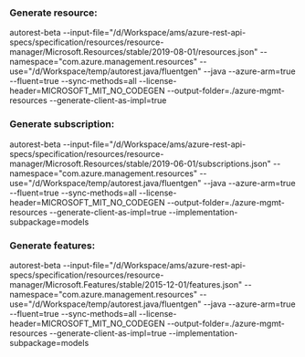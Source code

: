 ### Generate resource: 
autorest-beta --input-file="/d/Workspace/ams/azure-rest-api-specs/specification/resources/resource-manager/Microsoft.Resources/stable/2019-08-01/resources.json" --namespace="com.azure.management.resources" --use="/d/Workspace/temp/autorest.java/fluentgen" --java --azure-arm=true --fluent=true --sync-methods=all --license-header=MICROSOFT_MIT_NO_CODEGEN --output-folder=./azure-mgmt-resources --generate-client-as-impl=true

### Generate subscription:
autorest-beta --input-file="/d/Workspace/ams/azure-rest-api-specs/specification/resources/resource-manager/Microsoft.Resources/stable/2019-06-01/subscriptions.json" --namespace="com.azure.management.resources" --use="/d/Workspace/temp/autorest.java/fluentgen" --java --azure-arm=true --fluent=true --sync-methods=all --license-header=MICROSOFT_MIT_NO_CODEGEN --output-folder=./azure-mgmt-resources --generate-client-as-impl=true --implementation-subpackage=models

### Generate features:
autorest-beta --input-file="/d/Workspace/ams/azure-rest-api-specs/specification/resources/resource-manager/Microsoft.Features/stable/2015-12-01/features.json" --namespace="com.azure.management.resources" --use="/d/Workspace/temp/autorest.java/fluentgen" --java --azure-arm=true --fluent=true --sync-methods=all --license-header=MICROSOFT_MIT_NO_CODEGEN --output-folder=./azure-mgmt-resources --generate-client-as-impl=true --implementation-subpackage=models